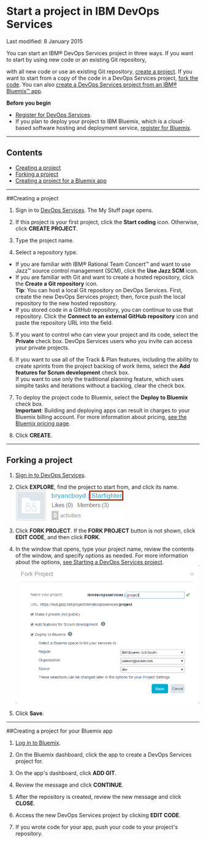 # Start a project in IBM DevOps Services 

Last modified: 8 January 2015

You can start an IBM&reg; DevOps Services project in three ways. If you want to start by using new code or an existing Git repository, 

with all new code or use an existing Git repository, [create a project](#starting_a_devops_services_project). If you want to start from a copy of the code in a DevOps Services project, [fork the code](#forking_a_devops_services_project).  You can also [create a DevOps Services project from an IBM&reg; Bluemix&trade; app](#creating_a_devops_services_project_for_your_bluemix_app).

**Before you begin**
* [Register for DevOps Services](https://hub.jazz.net). 
* If you plan to deploy your project to IBM Bluemix, which is a cloud-based software hosting and deployment service, [register for Bluemix](https://ace.ng.bluemix.net/). 

---
## Contents

 * [Creating a project](#starting_a_devops_services_project)
 * [Forking a project](#forking_a_devops_services_project)
 * [Creating a project for a Bluemix app](#creating_a_devops_services_project_for_your_bluemix_app)

---
<a name='starting_a_devops_services_project'></a>
##Creating a project

1. Sign in to [DevOps Services](https://hub.jazz.net). The My Stuff page opens.

2. If this project is your first project, click the **Start coding** icon. Otherwise, click **CREATE PROJECT**.

3. Type the project name.

4. Select a repository type.  
 * If you are familiar with IBM&reg;  Rational Team Concert&trade; and want to use Jazz&trade; source control management (SCM), click the **Use Jazz SCM** icon.
 * If you are familiar with Git and want to create a hosted repository, click the **Create a Git repository** icon.  
**Tip**: You can host a local Git repository on DevOps Services. First, create the new DevOps Services project; then, force push the local repository to the new hosted repository.
 * If you stored code in a GitHub repository, you can continue to use that repository. Click the **Connect to an external GitHub repository** icon and paste the repository URL into the field.

5. If you want to control who can view your project and its code, select the **Private** check box. DevOps Services users who you invite can access your private projects. 

6. If you want to use all of the Track & Plan features, including the ability to create sprints from the project backlog of work items, select the **Add features for Scrum development** check box.  
If you want to use only the traditional planning feature, which uses simplte tasks and iterations without a backlog, clear the check box.

7. To deploy the project code to Bluemix, select the **Deploy to Bluemix** check box.  
**Important**: Building and deploying apps can result in charges to your Bluemix billing account. For more information about pricing, [see the Bluemix pricing page](https://ace.ng.bluemix.net/#/pricing).

8. Click **CREATE**.  

---
<a name='forking_a_devops_services_project'></a>
## Forking a project

1. [Sign in to DevOps Services](https://hub.jazz.net).

2. Click **EXPLORE**, find the project to start from, and click its name.
![DevOps Services new user landing page][1]

3. Click **FORK PROJECT**. If the **FORK PROJECT** button is not shown, click **EDIT CODE**, and then click **FORK**. 

4. In the window that opens, type your project name, review the contents of the window, and specify options as needed. For more information about the options, [see Starting a DevOps Services project](#starting_a_devops_services_project).
![Options while forking project][2]

5. Click **Save**.

---
<a name='creating_a_devops_services_project_for_your_bluemix_app'></a>
##Creating a project for your Bluemix app

1. [Log in to Bluemix][3].

2. On the Bluemix dashboard, click the app to create a DevOps Services project for.

3. On the app's dashboard, click **ADD GIT**.

4. Review the message and click **CONTINUE**.

5. After the repository is created, review the new message and click **CLOSE**.

6. Access the new DevOps Services project by clicking **EDIT CODE**.  

7. If you wrote code for your app, push your code to your project's repository.

[1]: images/projectname.png
[2]: images/newprojectwindow.png
[3]: https://ace.ng.bluemix.net/

